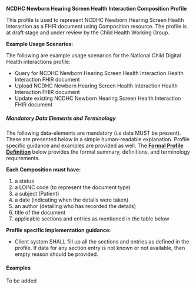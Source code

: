 **NCDHC Newborn Hearing Screen Health Interaction Composition Profile**

This profile is used to represent NCDHC Newborn Hearing Screen Health Interaction as a FHIR document using Composition resource. The profile is at draft stage and under review by the Child Health Working Group. 

**Example Usage Scenarios:**

The following are example usage scenarios for the National Child Digital Health interactions
profile:

-   Query for NCDHC Newborn Hearing Screen Health Interaction Health Interaction FHIR document
-   Upload NCDHC Newborn Hearing Screen Health Interaction Health Interaction FHIR document
-   Update existing NCDHC Newborn Hearing Screen Health Interaction FHIR document

##### Mandatory Data Elements and Terminology


The following data-elements are mandatory (i.e data MUST be present). These are presented below in a simple human-readable explanation.  Profile specific guidance and examples are provided as well.  The [**Formal Profile Definition**](#profile) below provides the  formal summary, definitions, and  terminology requirements.  

**Each Composition must have:**

1.  a status  
1.  a LOINC code (to represent the document type)
1.  a subject (Patient)
1.  a date (indicating when the details were taken)
1.	an author (detailing who has recorded the details)
1.  title of the document
1.  applicable sections and entries as mentioned in the table below

**Profile specific implementation guidance:**

* Client system SHALL fill up all the sections and entries as defined in the profile. If data for any section entry is not known or not available, then empty reason should be provided.

#### Examples

To be added

[Composition]: (http://hl7.org.au/fhir/base2018Oct/StructureDefinition-au-composition.html)
[extensible]: (http://hl7.org/fhir/terminologies.html#extensible)
[General Guidance Section]: definitions.html


